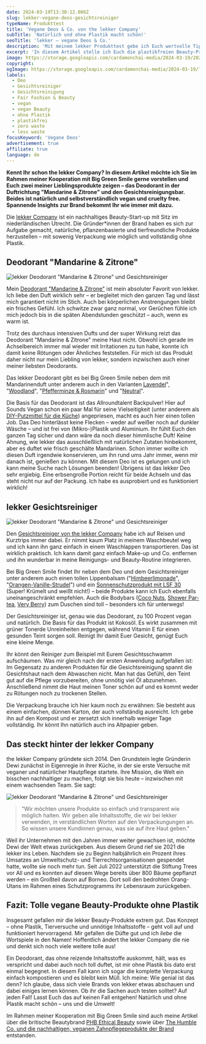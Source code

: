 ```yaml
---
date: 2024-03-19T13:30:12.086Z
slug: lekker-vegane-deos-gesichtsreiniger
typeName: Produkttest
title: 'Vegane Deos & Co. von the lekker Company'
subTitle: 'Natürlich und ohne Plastik macht schön!'
seoTitle: 'lekker – vegane Deos & Co.'
description: 'Mit meinem lekker Produkttest gebe ich Euch wertvolle Tipps für Euren plastikfreien Beauty-Einkauf und lernt vegane Deo und andere Highlights kennen. Holt Euch jetzt alle Infos!'
excerpt: 'In diesem Artikel stelle ich Euch die plastikfreien Beauty-Produkte der lekker Company vor. Mein Produkttest bringt Aufschluss über die Brand, die Inhalsstoffe und die Qualität der veganen Deos und Gesichtsreinigungsbars. Erfahrt jetzt alles über das erfolgreiche Start-up aus dem niederländischen Utrecht!'
image: https://storage.googleapis.com/cardamonchai-media/2024-03-19/2024-03-lekker-vegane-deos-gesichtsreiniger-soundsvegan-com-1-jpg-imagine-081848_434e62_1024_768/640.webp
copyright:
ogImage: https://storage.googleapis.com/cardamonchai-media/2024-03-19/lekker-vegane-deos-gesichtsreiniger-soundsvegan-com-og-jpg-imagine-f8d808_666d5e_1200_628/640.webp
labels:
  - Deo
  - Gesichtsreiniger
  - Gesichtsreinigung
  - Fair Fashion & Beauty
  - vegan
  - vegan Beauty
  - ohne Plastik
  - plastikfrei
  - zero waste
  - less waste
focusKeyword: 'Vegane Deos'
advertisement: true
affiliate: true
language: de
---
```


**Kennt Ihr schon the lekker Company? In diesem Artikel möchte ich Sie im Rahmen meiner Kooperation mit Big Green Smile gerne vorstellen und Euch zwei meiner Lieblingsprodukte zeigen – das Deodorant in der Duftrichtung "Mandarine & Zitrone" und den Gesichtsreinigungsbar. Beides ist natürlich und selbstverständlich vegan und cruelty free. Spannende Insights zur Brand bekommt Ihr wie immer mit dazu.**

Die [lekker Company](https://tidd.ly/3IELRnM) ist ein nachhaltiges Beauty-Start-up mit Sitz im niederländischen Utrecht. Die Gründer\*innen der Brand haben es sich zur Aufgabe gemacht, natürliche, pflanzenbasierte und tierfreundliche Produkte herzustellen – mit sowenig Verpackung wie möglich und vollständig ohne Plastik.

## Deodorant "Mandarine & Zitrone"

![lekker Deodorant "Mandarine & Zitrone" und Gesichtsreiniger](https://storage.googleapis.com/cardamonchai-media/2024-03-19/2024-03-lekker-vegane-deos-gesichtsreiniger-soundsvegan-com-1-jpg-imagine-081848_434e62_1024_768/640.webp 'lekker Deodorant "Mandarine & Zitrone" und Gesichtsreiniger')

Mein [Deodorant "Mandarine & Zitrone"](https://tidd.ly/3TpSCyv) ist mein absoluter Favorit von lekker. Ich liebe den Duft wirklich sehr – er begleitet mich den ganzen Tag und lässt mich garantiert nicht im Stich. Auch bei körperlichen Anstrengungen bleibt ein frisches Gefühl. Ich schwitze zwar ganz normal, vor Gerüchen fühle ich mich jedoch bis in die späten Abendstunden geschützt – auch, wenn es warm ist.

Trotz des durchaus intensiven Dufts und der super Wirkung reizt das Deodorant "Mandarine & Zitrone" meine Haut nicht. Obwohl ich gerade im Achselbereich immer mal wieder mit Irritationen zu tun habe, konnte ich damit keine Rötungen oder Ähnliches feststellen. Für mich ist das Produkt daher nicht nur mein Liebling von lekker, sondern inzwischen auch einer meiner liebsten Deodorants.

Das lekker Deodorant gibt es bei Big Green Smile neben dem mit Mandarinenduft unter anderem auch in den Varianten [Lavendel](https://tidd.ly/4aa1T4K)", "[Woodland](https://tidd.ly/4cj9X55)", "[Pfefferminze & Rosmarin](https://tidd.ly/3PrfgFR)" und "[Neutral](https://tidd.ly/3vkZ7Ld)".

Die Basis für das Deodorant ist das Allroundtalent Backpulver! Hier auf Sounds Vegan schon ein paar Mal für seine Vielseitigkeit (unter anderem als [DIY-Putzmittel für die Küche](/2017/06/diy-putzmittel-fuer-die-kueche/)) angepriesen, macht es auch hier einen tollen Job. Das Deo hinterlässt keine Flecken – weder auf weißer noch auf dunkler Wäsche – und ist frei von (Mikro-)Plastik und Aluminium. Ihr fühlt Euch den ganzen Tag sicher und dann wäre da noch dieser himmlische Duft! Keine Ahnung, wie lekker das ausschließlich mit natürlichen Zutaten hinbekommt, aber es duftet wie frisch geschälte Mandarinen. Schon immer wollte ich diesen Duft irgendwie konservieren, um ihn rund ums Jahr immer, wenn mir danach ist, genießen zu können. Mit diesem Deo ist es gelungen und ich kann meine Suche nach Lösungen beenden! Übrigens ist das lekker Deo sehr ergiebig. Eine erbsengroße Portion reicht für beide Achseln und das steht nicht nur auf der Packung. Ich habe es ausprobiert und es funktioniert wirklich!

## lekker Gesichtsreiniger

![lekker Deodorant "Mandarine & Zitrone" und Gesichtsreiniger](https://storage.googleapis.com/cardamonchai-media/2024-03-19/2024-03-lekker-vegane-deos-gesichtsreiniger-soundsvegan-com-2-jpg-imagine-080828_5a5d62_1024_768/640.webp 'lekker Deodorant "Mandarine & Zitrone" und Gesichtsreiniger')

Den [Gesichtsreiniger von the lekker Company](https://tidd.ly/3TH6sOw) habe ich auf Reisen und Kurztrips immer dabei. Er nimmt kaum Platz in meinem Waschbeutel weg und ich kann ihn ganz einfach in einem Waschlappen transportieren. Das ist wirklich praktisch. Ich kann damit ganz einfach Make-up und Co. entfernen und ihn wunderbar in meine Reinigungs- und Beauty-Routine integrieren.

Bei Big Green Smile findet Ihr neben dem Deo und dem Gesichtsreiniger unter anderem auch einen tollen Lippenbalsam ("[Himbeerlimonade](https://tidd.ly/3IKLVCy)", "[Orangen-Vanille-Strudel](https://tidd.ly/3v65WjO)") und ein [Sonnenschutzprodukt mit LSF 30](https://tidd.ly/3VpSe62) (Super! Krümelt und weißt nicht!) – beide Produkte kann ich Euch ebenfalls uneinangeschränkt empfehlen. Auch die Bodybars ([Coco Nuts](https://tidd.ly/4cjb84v), [Shower Par-tea](https://tidd.ly/4coWngG), [Very Berry](https://tidd.ly/3vhezI7)) zum Duschen sind toll – besonders ich für unterwegs!

Der Gesichtsreiniger ist, genau wie das Deodorant, zu 100 Prozent vegan und natürlich. Die Basis für das Produkt ist Kokosöl. Es wirkt zusammen mit grüner Tonerde Unreinheiten entgegen, während Vitamin E für einen gesunden Teint sorgen soll. Reinigt Ihr damit Euer Gesicht, genügt Euch eine kleine Menge.

Ihr könnt den Reiniger zum Beispiel mit Eurem Gesichtsschwamm aufschäumen. Was mir gleich nach der ersten Anwendung aufgefallen ist: Im Gegensatz zu anderen Produkten für die Gesichtsreinigung spannt die Gesichtshaut nach dem Abwaschen nicht. Man hat das Gefühl, den Teint gut auf die Pflege vorzubereiten, ohne unnötig viel Öl abzunehmen. Anschließend nimmt die Haut meinen Toner schön auf und es kommt weder zu Rötungen noch zu trockenen Stellen.

Die Verpackung brauche ich hier kaum noch zu erwähnen: Sie besteht aus einem einfachen, dünnen Karton, der auch vollständig ausreicht. Ich gebe ihn auf den Kompost und er zersetzt sich innerhalb weniger Tage vollständig. Ihr könnt Ihn natürlich auch ins Altpapier geben.

## Das steckt hinter der lekker Company

the lekker Company gründete sich 2014. Den Grundstein legte Gründerin Dewi zunächst in Eigenregie in ihrer Küche, in der sie erste Versuche mit veganer und natürlicher Hautpflege startete. Ihre Mission, die Welt ein bisschen nachhaltiger zu machen, folgt sie bis heute – inzwischen mit einem wachsenden Team. Sie sagt:

![lekker Deodorant "Mandarine & Zitrone" und Gesichtsreiniger](https://storage.googleapis.com/cardamonchai-media/2024-03-19/2024-03-lekker-vegane-deos-gesichtsreiniger-soundsvegan-com-3-jpg-imagine-082868_4b595d_1024_768/640.webp 'lekker Deodorant "Mandarine & Zitrone" und Gesichtsreiniger')

> "Wir möchten unsere Produkte so einfach und transparent wie möglich halten. Wir geben alle Inhaltsstoffe, die wir bei lekker verwenden, in verständlichen Worten auf den Verpackungungen an. So wissen unsere Kundinnen genau, was sie auf ihre Haut geben."

Weil ihr Unternehmen mit den Jahren immer weiter gewachsen ist, möchte Dewi der Welt etwas zurückgeben. Aus diesem Grund rief sie 2021 die lekker ins Leben. Nachdem sie zu Beginn halbjährlich ein Prozent ihres Umsatzes an Umweltschutz- und Tierrechtsorganisationen gespendet hatte, wollte sie noch mehr tun. Seit Juli 2022 unterstützt die Stiftung Trees vor All und es konnten auf diesem Wege bereits über 800 Bäume gepflanzt werden – ein Großteil davon auf Borneo. Dort soll den bedrohten Orang-Utans im Rahmen eines Schutzprogramms ihr Lebensraum zurückgeben.

## Fazit: Tolle vegane Beauty-Produkte ohne Plastik

Insgesamt gefallen mir die lekker Beauty-Produkte extrem gut. Das Konzept – ohne Plastik, Tierversuche und unnötige Inhaltsstoffe – geht voll auf und funktioniert hervorragend. Mir gefallen die Düfte gut und ich _liebe_ die Wortspiele in den Namen! Hoffentlich ändert the lekker Company die nie und denkt sich noch viele weitere tolle aus!

Ein Deodorant, das ohne reizende Inhaltsstoffe auskommt, hält, was es verspricht und dabei auch noch toll duftet, ist mir ohne Plastik bis dato erst einmal begegnet. In diesem Fall kann ich sogar die komplette Verpackung einfach kompostieren und es bleibt kein Müll. Ich meine: Wie genial ist das denn? Ich glaube, dass sich viele Brands von lekker etwas abschauen und dabei einiges lernen können. Ob ihr die Sachen auch testen solltet? Auf jeden Fall! Lasst Euch das auf keinen Fall entgehen! Natürlich und ohne Plastik macht schön – uns und die Umwelt!

Im Rahmen meiner Kooperation mit Big Green Smile sind auch meine Artikel über die britische Beautybrand [PHB Ethical Beauty](/2024/04/phb-ethical-beauty/) sowie über [The Humble Co. und die nachhaltigen, veganen Zahnpflegeprodukte der Brand](/2024/01/the-humble-co/) entstanden.

